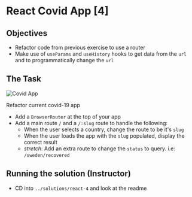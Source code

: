 # React Covid App [4]

## Objectives

- Refactor code from previous exercise to use a router
- Make use of `useParams` and `useHistory` hooks to get data from the `url` and to programmatically change the `url`

## The Task

![Covid App](../../img/covid.png)

Refactor current covid-19 app

- Add a `BrowserRouter` at the top of your app
- Add a main route `/` and a `/:slug` route to handle the following:
    - When the user selects a country, change the route to be it's `slug`
    - When the user loads the app with the `slug` populated, display the correct result
    - _stretch_: Add an extra route to change the `status` to query. i.e: `/sweden/recovered`

## Running the solution (Instructor)

- CD into `../solutions/react-4` and look at the readme
